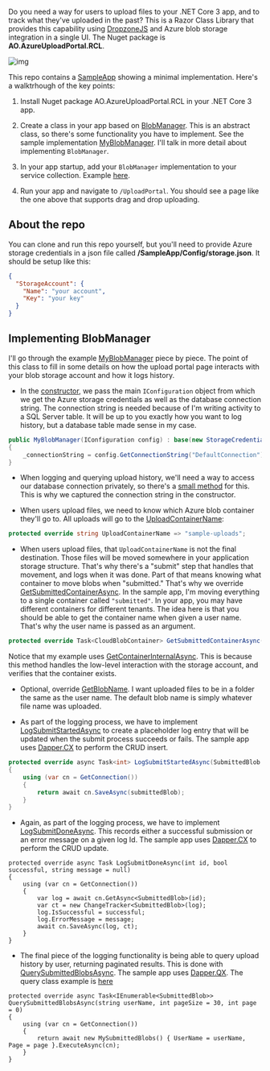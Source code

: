 Do you need a way for users to upload files to your .NET Core 3 app, and to track what they've uploaded in the past? This is a Razor Class Library that provides this capability using [DropzoneJS](https://www.dropzonejs.com/) and Azure blob storage integration in a single UI. The Nuget package is **AO.AzureUploadPortal.RCL**.

![img](https://adamosoftware.blob.core.windows.net/images/azure-upload-portal-smaller.gif)

This repo contains a [SampleApp](https://github.com/adamosoftware/AzureUploadPortal.RCL/tree/master/SampleApp) showing a minimal implementation. Here's a walktrhough of the key points:

1. Install Nuget package AO.AzureUploadPortal.RCL in your .NET Core 3 app.

2. Create a class in your app based on [BlobManager](https://github.com/adamosoftware/AzureUploadPortal.RCL/blob/master/AzureUploader.RCL/Areas/UploadPortal/Services/BlobManager.cs). This is an abstract class, so there's some functionality you have to implement. See the sample implementation [MyBlobManager](https://github.com/adamosoftware/AzureUploadPortal.RCL/blob/master/SampleApp/Services/MyBlobManager.cs). I'll talk in more detail about implementing `BlobManager`.

3. In your app startup, add your `BlobManager` implementation to your service collection. Example [here](https://github.com/adamosoftware/AzureUploadPortal.RCL/blob/master/SampleApp/Startup.cs#L39).

4. Run your app and navigate to `/UploadPortal`. You should see a page like the one above that supports drag and drop uploading.

## About the repo
You can clone and run this repo yourself, but you'll need to provide Azure storage credentials in a json file called **/SampleApp/Config/storage.json**. It should be setup like this:

```json
{
  "StorageAccount": {
    "Name": "your account",
    "Key": "your key"
  }
}
```

## Implementing BlobManager
I'll go through the example [MyBlobManager](https://github.com/adamosoftware/AzureUploadPortal.RCL/blob/master/SampleApp/Services/MyBlobManager.cs) piece by piece. The point of this class to fill in some details on how the upload portal page interacts with your blob storage account and how it logs history.

- In the [constructor](https://github.com/adamosoftware/AzureUploadPortal.RCL/blob/master/SampleApp/Services/MyBlobManager.cs#L22), we pass the main `IConfiguration` object from which we get the Azure storage credentials as well as the database connection string. The connection string is needed because of I'm writing activity to a SQL Server table. It will be up to you exactly how you want to log history, but a database table made sense in my case.

```csharp
public MyBlobManager(IConfiguration config) : base(new StorageCredentials(config["StorageAccount:Name"], config["StorageAccount:Key"]))
{
    _connectionString = config.GetConnectionString("DefaultConnection");
}
```

- When logging and querying upload history, we'll need a way to access our database connection privately, so there's a [small method](https://github.com/adamosoftware/AzureUploadPortal.RCL/blob/master/SampleApp/Services/MyBlobManager.cs#L27) for this. This is why we captured the connection string in the constructor.

- When users upload files, we need to know which Azure blob container they'll go to. All uploads will go to the [UploadContainerName](https://github.com/adamosoftware/AzureUploadPortal.RCL/blob/master/SampleApp/Services/MyBlobManager.cs#L29):

```csharp
protected override string UploadContainerName => "sample-uploads";
```

- When users upload files, that `UploadContainerName` is not the final destination. Those files will be moved somewhere in your application storage structure. That's why there's a "submit" step that handles that movement, and logs when it was done. Part of that means knowing what container to move blobs when "submitted." That's why we override [GetSubmittedContainerAsync](https://github.com/adamosoftware/AzureUploadPortal.RCL/blob/master/SampleApp/Services/MyBlobManager.cs#L31). In the sample app, I'm moving everything to a single container called `"submitted"`. In your app, you may have different containers for different tenants. The idea here is that you should be able to get the container name when given a user name. That's why the user name is passed as an argument.

```csharp
protected override Task<CloudBlobContainer> GetSubmittedContainerAsync(string userName) => GetContainerInternalAsync("submitted");
```

Notice that my example uses [GetContainerInternalAsync](https://github.com/adamosoftware/AzureUploadPortal.RCL/blob/master/AzureUploader.RCL/Areas/UploadPortal/Services/BlobManager.cs#L48). This is because this method handles the low-level interaction with the storage account, and verifies that the container exists.

- Optional, override [GetBlobName](https://github.com/adamosoftware/AzureUploadPortal.RCL/blob/master/AzureUploader.RCL/Areas/UploadPortal/Services/BlobManager.cs#L42). I want uploaded files to be in a folder the same as the user name. The default blob name is simply whatever file name was uploaded.

- As part of the logging process, we have to implement [LogSubmitStartedAsync](https://github.com/adamosoftware/AzureUploadPortal.RCL/blob/master/SampleApp/Services/MyBlobManager.cs#L51) to create a placeholder log entry that will be updated when the submit process succeeds or fails. The sample app uses [Dapper.CX](https://github.com/adamosoftware/Dapper.CX) to perform the CRUD insert.

```csharp
protected override async Task<int> LogSubmitStartedAsync(SubmittedBlob submittedBlob)
{
    using (var cn = GetConnection())
    {
        return await cn.SaveAsync(submittedBlob);
    }
}
```

- Again, as part of the logging process, we have to implement [LogSubmitDoneAsync](https://github.com/adamosoftware/AzureUploadPortal.RCL/blob/master/SampleApp/Services/MyBlobManager.cs#L39). This records either a successful submission or an error message on a given log Id. The sample app uses [Dapper.CX](https://github.com/adamosoftware/Dapper.CX) to perform the CRUD update.

```chsarp
protected override async Task LogSubmitDoneAsync(int id, bool successful, string message = null)
{
    using (var cn = GetConnection())
    {
        var log = await cn.GetAsync<SubmittedBlob>(id);
        var ct = new ChangeTracker<SubmittedBlob>(log);
        log.IsSuccessful = successful;
        log.ErrorMessage = message;
        await cn.SaveAsync(log, ct);
    }
}
```

- The final piece of the logging functionality is being able to query upload history by user, returning paginated results. This is done with [QuerySubmittedBlobsAsync](https://github.com/adamosoftware/AzureUploadPortal.RCL/blob/master/SampleApp/Services/MyBlobManager.cs#L59). The sample app uses [Dapper.QX](https://github.com/adamosoftware/Dapper.QX). The query class example is [here](https://github.com/adamosoftware/AzureUploadPortal.RCL/blob/master/SampleApp/Queries/MySubmittedBlobs.cs)

```chsarp
protected override async Task<IEnumerable<SubmittedBlob>> QuerySubmittedBlobsAsync(string userName, int pageSize = 30, int page = 0)
{
    using (var cn = GetConnection())
    {
        return await new MySubmittedBlobs() { UserName = userName, Page = page }.ExecuteAsync(cn);
    }
}
```
